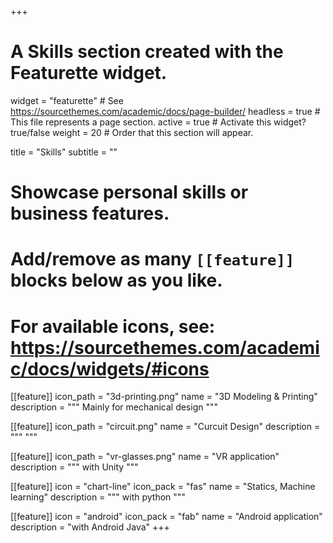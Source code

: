 +++
# A Skills section created with the Featurette widget.
widget = "featurette"  # See https://sourcethemes.com/academic/docs/page-builder/
headless = true  # This file represents a page section.
active = true  # Activate this widget? true/false
weight = 20  # Order that this section will appear.

title = "Skills"
subtitle = ""

# Showcase personal skills or business features.
# 
# Add/remove as many `[[feature]]` blocks below as you like.
# 
# For available icons, see: https://sourcethemes.com/academic/docs/widgets/#icons

[[feature]]
  icon_path = "3d-printing.png"
  name = "3D Modeling & Printing"
  description = """
  Mainly for mechanical design
  """

[[feature]]
icon_path = "circuit.png"
name = "Curcuit Design"
description = """ 
"""

[[feature]]
icon_path = "vr-glasses.png"
name = "VR application"
description = """
with Unity 
"""

[[feature]]
  icon = "chart-line"
  icon_pack = "fas"
  name = "Statics, Machine learning"
  description = """
  with python
  """

[[feature]]
  icon = "android"
  icon_pack = "fab"
  name = "Android application"
  description = "with Android Java"
+++
